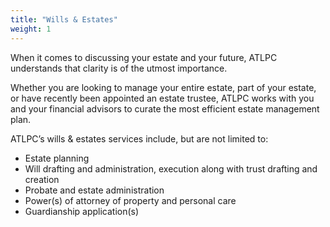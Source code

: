 ```yaml
---
title: "Wills & Estates"
weight: 1
---
```


When it comes to discussing your estate and your future, ATLPC understands that clarity is of the utmost importance. 

Whether you are looking to manage your entire estate, part of your estate, or have recently been appointed an estate trustee, ATLPC works with you and your financial advisors to curate the most efficient estate management plan. 

ATLPC’s wills & estates services include, but are not limited to:
* Estate planning 
* Will drafting and administration, execution along with trust drafting and creation
* Probate and estate administration
* Power(s) of attorney of property and personal care
* Guardianship application(s)
